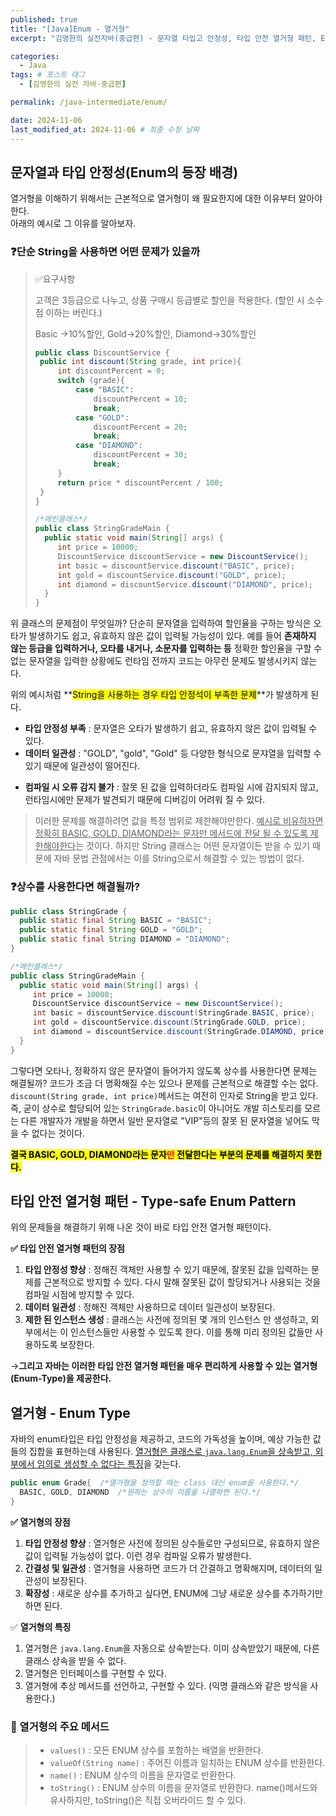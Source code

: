 ```yaml
---
published: true
title: "[Java]Enum - 열거형"
excerpt: "김영한의 실전자바(중급편) - 문자열 타입고 안정성, 타입 안전 열거형 패턴, Enum"

categories:
  - Java
tags: # 포스트 태그
  - [김영한의 실전 자바-중급편] 

permalink: /java-intermediate/enum/

date: 2024-11-06
last_modified_at: 2024-11-06 # 최종 수정 날짜
---
```


## 문자열과 타입 안정성(Enum의 등장 배경)

열거형을 이해하기 위해서는 근본적으로 열거형이 왜 필요한지에 대한 이유부터 알아야한다. <br>아래의 예시로 그 이유를 알아보자.

### ❓단순 String을 사용하면 어떤 문제가 있을까

> ✅요구사항 
>
> 고객은 3등급으로 나누고, 상품 구매시 등급별로 할인을 적용한다. (할인 시 소수점 이하는 버린다.)
>
> Basic →10%할인, Gold→20%할인, Diamond→30%할인
>
> ```java
> public class DiscountService {
>  public int discount(String grade, int price){
>      int discountPercent = 0;
>      switch (grade){
>          case "BASIC":
>              discountPercent = 10;
>              break;
>          case "GOLD":
>              discountPercent = 20;
>              break;
>          case "DIAMOND":
>              discountPercent = 30;
>              break;
>      }
>      return price * discountPercent / 100;
>  }
> }
> 
> /*메인클래스*/
> public class StringGradeMain {
>   public static void main(String[] args) {
>      int price = 10000;
>      DiscountService discountService = new DiscountService();
>      int basic = discountService.discount("BASIC", price);
>      int gold = discountService.discount("GOLD", price);
>      int diamond = discountService.discount("DIAMOND", price);
>   }
> }
> ```
위 클래스의 문제점이 무엇일까? 단순히 문자열을 입력하여 할인율을 구하는 방식은 오타가 발생하기도 쉽고, 유효하지 않은 값이 입력될 가능성이 있다. 예를 들어 **존재하지 않는 등급을 입력하거나, 오타를 내거나, 소문자를 입력하는 등** 정확한 할인율을 구할 수 없는 문자열을 입력한 상황에도 런타임 전까지 코드는 아무런 문제도 발생시키지 않는다.

위의 예시처럼  **<mark>String을 사용하는 경우 타입 안정석이 부족한 문제</mark>**가 발생하게 된다. 

* **타입 안정성 부족** : 문자열은 오타가 발생하기 쉽고, 유효하지 않은 값이 입력될 수 있다.
* **데이터 일관성** : "GOLD", "gold", "Gold" 등 다양한 형식으로 문쟈열을 입력할 수 있기 때문에 일관성이 떨어진다. 

- **컴파일 시 오류 감지 불가** : 잘못 된 값을 입력하더라도 컴파일 시에 감지되지 않고, 런타임시에만 문제가 발견되기 때문에 디버깅이 어려워 질 수 있다.

>  이러한 문제를 해결하려면 값을 특정 범위로 제한해야만한다. <u>예시로 비유하자면 정확히 BASIC, GOLD, DIAMOND라는 문자만 메서드에 전달 될 수 있도록 제한해야한다</u>는 것이다. 하지만 String 클래스는 어떤 문자열이든 받을 수 있기 때문에 자바 문법 관점에서는 이를 String으로서 해결할 수 있는 방법이 없다. 



### ❓상수를 사용한다면 해결될까?

```java
public class StringGrade {
  public static final String BASIC = "BASIC";
  public static final String GOLD = "GOLD";
  public static final String DIAMOND = "DIAMOND";
}

/*메인클래스*/
public class StringGradeMain {
  public static void main(String[] args) {
     int price = 10000;
     DiscountService discountService = new DiscountService();
     int basic = discountService.discount(StringGrade.BASIC, price);
     int gold = discountService.discount(StringGrade.GOLD, price);
     int diamond = discountService.discount(StringGrade.DIAMOND, price);
  }
}
```

그렇다면 오타나, 정확하지 않은 문자열이 들어가지 않도록 상수를 사용한다면 문제는 해결될까? 코드가 조금 더 명확해질 수는 있으나 문제를 근본적으로 해결할 수는 없다. `discount(String grade, int price)`메서드는 여전히 인자로 String을 받고 있다. 즉, 굳이 상수로 할당되어 있는 `StringGrade.basic`이 아니어도 개발 히스토리를 모르는 다른 개발자가 개발을 하면서 일반 문자열로 "VIP"등의 잘못 된 문자열을 넣어도 막을 수 없다는 것이다. 

**<mark>결국 BASIC, GOLD, DIAMOND라는 문자<span style="color:red">만</span> 전달한다는 부분의 문제를 해결하지 못한다.</mark>**

## 타입 안전 열거형 패턴 - Type-safe Enum Pattern

위의 문제들을 해결하기 위해 나온 것이 바로 타입 안전 열거형 패턴이다.

**✅ 타입 안전 열거형 패턴의 장점** 

1. **타입 안정성 향상** : 정해진 객체만 사용할 수 있기 때문에, 잘못된 값을 입력하는 문제를 근본적으로 방지할 수 있다. 다시 말해 잘못된 값이 할당되거나 사용되는 것을 컴파일 시점에 방지할 수 있다. 
2. **데이터 일관성** : 정해진 객체만 사용하므로 데이터 일관성이 보장된다. 
3. **제한 된 인스턴스 생성** : 클래스는 사전에 정의된 몇 개의 인스턴스 만 생성하고, 외부에서는 이 인스턴스들만 사용할 수 있도록 한다. 이를 통해 미리 정의된 값들만 사용하도록 보장한다.

→**그리고 자바는 이러한 타입 안전 열거형 패턴을 매우 편리하게 사용할 수 있는 열거형(Enum-Type)을 제공한다.**

## 열거형 - Enum Type

자바의 enum타입은 타입 안정성을 제공하고, 코드의 가독성을 높이며, 예상 가능한 값들의 집합을 표현하는데 사용된다. <u>열거형은 클래스로 `java.lang.Enum`을 상속받고, 외부에서 임의로 생성할 수 없다는 특징</u>을 갖는다. 

```java
public enum Grade{	/*열거형을 정의할 때는 class 대신 enum을 사용한다.*/
  BASIC, GOLD, DIAMOND	/*원하는 상수의 이름을 나열하면 된다.*/
}
```

**✅ 열거형의 장점**

1. **타입 안정성 향상** : 열거형은 사전에 정의된 상수들로만 구성되므로, 유효하지 않은 값이 입력될 가능성이 없다. 이런 경우 컴파일 오류가 발생한다.
2. **간결성 및 일관성** : 열거형을 사용하면 코드가 더 간결하고 명확해지며, 데이터의 일관성이 보장된다.
3. **확장성** : 새로운 상수를 추가하고 싶다면, ENUM에 그냥 새로운 상수를 추가하기만 하면 된다.

✅ **열거형의 특징**

1. 열거형은 `java.lang.Enum`을 자동으로 상속받는다. 이미 상속받았기 때문에, 다른 클래스 상속을 받을 수 없다.
2. 열거형은 인터페이스를 구현할 수 있다.
3. 열거형에 추상 메서드를 선언하고, 구현할 수 있다. (익명 클래스와 같은 방식을 사용한다.)

### 📌 열거형의 주요 메서드

> * `values()` : 모든 ENUM 상수를 포함하는 배열을 반환한다.
> * `valueOf(String name)` : 주어진 이름과 일치하는 ENUM 상수를 반환한다.
> * `name()` : ENUM  상수의 이름을 문자열로 반환한다.
> * `toString()` : ENUM 상수의 이름을 문자열로 반환한다. name()메서드와 유사하지만, toString()은 직접 오버라이드 할 수 있다.

